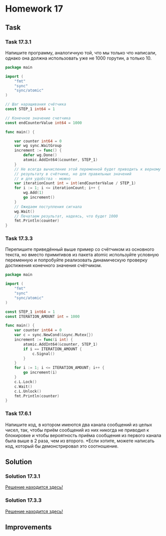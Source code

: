 # Homework 17

## Task

### Task 17.3.1

Напишите программу, аналогичную той, что мы только что написали, однако она должна использовать уже не 1000 горутин, а
только 10.

```go
package main

import (
	"fmt"
	"sync"
	"sync/atomic"
)

// Шаг наращивания счётчика
const STEP_1 int64 = 1

// Конечное значение счетчика
const endCounterValue int64 = 1000

func main() {

	var counter int64 = 0
	var wg sync.WaitGroup
	increment := func() {
		defer wg.Done()
		atomic.AddInt64(&counter, STEP_1)
	}
	// Не всегда вычисление этой переменной будет приводить к верному 
	// результату в счётчике, но для правильных значений 
	// и для удобства - можно
	var iterationCount int = int(endCounterValue / STEP_1)
	for i := 1; i <= iterationCount; i++ {
		wg.Add(1)
		go increment()
	}
	// Ожидаем поступления сигнала
	wg.Wait()
	// Печатаем результат, надеясь, что будет 1000
	fmt.Println(counter)
}
```

### Task 17.3.3

Перепишите приведённый выше пример со счётчиком из основного текста, но вместо примитивов из пакета atomic используйте
условную переменную и попробуйте реализовать динамическую проверку достижения конечного значения счётчиком.

```go
package main

import (
	"fmt"
	"sync"
	"sync/atomic"
)

const STEP_1 int64 = 1
const ITERATION_AMOUNT int = 1000

func main() {
	var counter int64 = 0
	var c = sync.NewCond(&sync.Mutex{})
	increment := func(i int) {
		atomic.AddInt64(&counter, STEP_1)
		if i == ITERATION_AMOUNT {
			c.Signal()
		}
	}
	for i := 1; i <= ITERATION_AMOUNT; i++ {
		go increment(i)
	}
	c.L.Lock()
	c.Wait()
	c.L.Unlock()
	fmt.Println(counter)
}
```

### Task 17.6.1

Напишите код, в котором имеются два канала сообщений из целых чисел, так, чтобы приём сообщений из них никогда не
приводил к блокировке и чтобы вероятность приёма сообщения из первого канала была выше в 2 раза, чем из второго.
*Если хотите, можете написать код, который бы демонстрировал это соотношение.

## Solution

### Solution 17.3.1

[Решение находится здесь!](https://github.com/MoJIoToK/learning_go/blob/master/module17/homework_17.3.1.go)

### Solution 17.3.3

[Решение находится здесь!](https://github.com/MoJIoToK/learning_go/blob/master/module17/homework_17.3.3.go)

## Improvements
